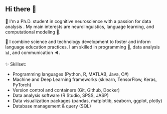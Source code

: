 ## Hi there 👋

<!--
**JoseAAManzano/joseaamanzano** is a ✨ _special_ ✨ repository because its `README.md` (this file) appears on your GitHub profile.

Here are some ideas to get you started:

- 🔭 I’m currently working on ...
- 🌱 I’m currently learning ...
- 👯 I’m looking to collaborate on ...
- 🤔 I’m looking for help with ...
- 💬 Ask me about ...
- 📫 How to reach me: ...
- 😄 Pronouns: ...
- ⚡ Fun fact: ...
-->
🧠 I'm a Ph.D. student in cognitive neuroscience with a passion for data analysis . My main interests are neurolinguistics, language learning, and computational modeling :space_invader:.

🔭 I combine science and technology development to foster and inform language education practices. I am skilled in programming 🐍, data analysis :bar_chart:, and communication :speaker:.

✨ Skillset:
- Programming languages (Python, R, MATLAB, Java, C#)
- Machine and Deep Learning frameworks (sklearn, TensorFlow, Keras, PyTorch)
- Version control and containers (Git, Github, Docker)
- Data analysis software (R Studio, SPSS, JASP)
- Data visualization packages (pandas, matplotlib, seaborn, ggplot, plotly)
- Database management & query (SQL) 

<!--
## Welcome to GitHub Pages

You can use the [editor on GitHub](https://github.com/JoseAAManzano/joseaamanzano.github.io/edit/main/index.md) to maintain and preview the content for your website in Markdown files.

Whenever you commit to this repository, GitHub Pages will run [Jekyll](https://jekyllrb.com/) to rebuild the pages in your site, from the content in your Markdown files.

### Markdown

Markdown is a lightweight and easy-to-use syntax for styling your writing. It includes conventions for

```markdown
Syntax highlighted code block

# Header 1
## Header 2
### Header 3

- Bulleted
- List

1. Numbered
2. List

**Bold** and _Italic_ and `Code` text

[Link](url) and ![Image](src)
```

For more details see [GitHub Flavored Markdown](https://guides.github.com/features/mastering-markdown/).

### Jekyll Themes

Your Pages site will use the layout and styles from the Jekyll theme you have selected in your [repository settings](https://github.com/JoseAAManzano/joseaamanzano.github.io/settings). The name of this theme is saved in the Jekyll `_config.yml` configuration file.


### Support or Contact

Having trouble with Pages? Check out our [documentation](https://docs.github.com/categories/github-pages-basics/) or [contact support](https://github.com/contact) and we’ll help you sort it out.
-->
